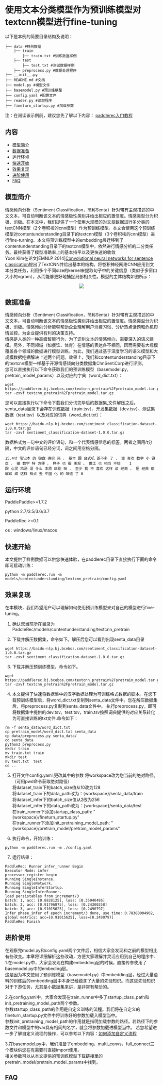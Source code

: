 # 使用文本分类模型作为预训练模型对textcnn模型进行fine-tuning

以下是本例的简要目录结构及说明： 

```
├── data #样例数据
	├── train
		├── train.txt #训练数据样例
	├── test
    	├── test.txt #测试数据样例
	├── preprocess.py #数据处理程序
├── __init__.py
├── README.md #文档
├── model.py #模型文件
├── basemodel.py #预训练模型
├── config.yaml #配置文件
├── reader.py #读取程序
├── fineturn_startup.py #加载参数
```

注：在阅读该示例前，建议您先了解以下内容：
[paddlerec入门教程](https://github.com/PaddlePaddle/PaddleRec/blob/master/README.md)  


## 内容

- [模型简介](#模型简介)
- [数据准备](#数据准备)
- [运行环境](#运行环境)
- [快速开始](#快速开始)
- [效果复现](#效果复现)
- [进阶使用](#进阶使用)
- [FAQ](#FAQ)

## 模型简介
情感倾向分析（Sentiment Classification，简称Senta）针对带有主观描述的中文文本，可自动判断该文本的情感极性类别并给出相应的置信度。情感类型分为积极、消极。在本文中，我们提供了一个使用大规模的对文章数据进行多分类的textCNN模型（2个卷积核的cnn模型）作为预训练模型。本文会使用这个预训练模型对contentunderstanding目录下的textcnn模型（3个卷积核的cnn模型）进行fine-turning。本文将预训练模型中的embedding层迁移到了contentunderstanding目录下的textcnn模型中，依然进行情感分析的二分类任务。最终获得了模型准确率上的基本持平以及更快速的收敛  
Yoon Kim在论文[EMNLP 2014][Convolutional neural networks for sentence classication](https://www.aclweb.org/anthology/D14-1181.pdf)提出了TextCNN并给出基本的结构。将卷积神经网络CNN应用到文本分类任务，利用多个不同size的kernel来提取句子中的关键信息（类似于多窗口大小的ngram），从而能够更好地捕捉局部相关性。模型的主体结构如图所示：  
<p align="center">
<img align="center" src="../../../doc/imgs/cnn-ckim2014.png">
<p>

## 数据准备
情感倾向分析（Sentiment Classification，简称Senta）针对带有主观描述的中文文本，可自动判断该文本的情感极性类别并给出相应的置信度。情感类型分为积极、消极。情感倾向分析能够帮助企业理解用户消费习惯、分析热点话题和危机舆情监控，为企业提供有利的决策支持。  
情感是人类的一种高级智能行为，为了识别文本的情感倾向，需要深入的语义建模。另外，不同领域（如餐饮、体育）在情感的表达各不相同，因而需要有大规模覆盖各个领域的数据进行模型训练。为此，我们通过基于深度学习的语义模型和大规模数据挖掘解决上述两个问题。效果上，我们和contentunderstanding目录下的textcnn模型一样基于开源情感倾向分类数据集ChnSentiCorp进行评测。  
您可以直接执行以下命令获取我们的预训练模型（basemodel.py，pretrain_model_params）以及对应的字典（word_dict.txt）：
```
wget https://paddlerec.bj.bcebos.com/textcnn_pretrain%2Fpretrain_model.tar.gz
tar -zxvf textcnn_pretrain%2Fpretrain_model.tar.gz
```
您可以直接执行以下命令下载我们分词完毕后的数据集,文件解压之后，senta_data目录下会存在训练数据（train.tsv）、开发集数据（dev.tsv）、测试集数据（test.tsv）以及对应的词典（word_dict.txt）：  
``` 
wget https://baidu-nlp.bj.bcebos.com/sentiment_classification-dataset-1.0.0.tar.gz
tar -zxvf sentiment_classification-dataset-1.0.0.tar.gz
```
数据格式为一句中文的评价语句，和一个代表情感信息的标签。两者之间用/t分隔，中文的评价语句已经分词，词之间用空格分隔。  
```
15.4寸 笔记本 的 键盘 确实 爽 ， 基本 跟 台式机 差不多 了 ， 蛮 喜欢 数字 小 键盘 ， 输 数字 特 方便 ， 样子 也 很 美观 ， 做工 也 相当 不错    1
跟 心灵 鸡汤 没 什么 本质 区别 嘛 ， 至少 我 不 喜欢 这样 读 经典 ， 把 经典 都 解读 成 这样 有点 去 中国 化 的 味道 了 0
```

## 运行环境
PaddlePaddle>=1.7.2

python 2.7/3.5/3.6/3.7

PaddleRec >=0.1

os : windows/linux/macos

## 快速开始
本文提供了样例数据可以供您快速体验，在paddlerec目录下直接执行下面的命令即可启动训练： 

```
python -m paddlerec.run -m models/contentunderstanding/textcnn_pretrain/config.yaml
``` 

## 效果复现
在本模块，我们希望用户可以理解如何使用预训练模型来对自己的模型进行fine-tuning。
1. 确认您当前所在目录为PaddleRec/models/contentunderstanding/textcnn_pretrain

2. 下载并解压数据集，命令如下。解压后您可以看到出现senta_data目录
``` 
wget https://baidu-nlp.bj.bcebos.com/sentiment_classification-dataset-1.0.0.tar.gz
tar -zxvf sentiment_classification-dataset-1.0.0.tar.gz
```

3. 下载并解压预训练模型，命令如下。
```
wget https://paddlerec.bj.bcebos.com/textcnn_pretrain%2Fpretrain_model.tar.gz
tar -zxvf textcnn_pretrain%2Fpretrain_model.tar.gz
```

4. 本文提供了快速将数据集中的汉字数据处理为可训练格式数据的脚本。在您下载预训练模型后，将word_dict.txt复制到senta_data文件中。您在解压数据集后，将preprocess.py复制到senta_data文件中。
执行preprocess.py，即可将数据集中提供的dev.tsv，test.tsv，train.tsv按照词典提供的对应关系转化为可直接训练的txt文件.命令如下：
```
rm -f senta_data/word_dict.txt
cp pretrain_model/word_dict.txt senta_data
cp data/preprocess.py senta_data/
cd senta_data
python3 preprocess.py
mkdir train
mv train.txt train
mkdir test
mv test.txt  test
cd ..
```

5. 打开文件config.yaml,更改其中的参数
将workspace改为您当前的绝对路径。（可用pwd命令获取绝对路径）  
将dataset_train下的batch_size值从10改为128      
将dataset_train下的data_path改为：{workspace}/senta_data/train  
将dataset_infer下的batch_size值从2改为256    
将dataset_infer下的data_path改为：{workspace}/senta_data/test  
在train_runner下添加startup_class_path: "{workspace}/fineturn_startup.py"  
在train_runner下添加init_pretraining_model_path: "{workspace}/pretrain_model/pretrain_model_params"  

6. 执行命令，开始训练：
```
python -m paddlerec.run -m ./config.yaml
```

7. 运行结果：
```
PaddleRec: Runner infer_runner Begin
Executor Mode: infer
processor_register begin
Running SingleInstance.
Running SingleNetwork.
Running SingleInferStartup.
Running SingleInferRunner.
load persistables from increment/3
batch: 1, acc: [0.8828125], loss: [0.35940486]
batch: 2, acc: [0.91796875], loss: [0.24300358]
batch: 3, acc: [0.91015625], loss: [0.2490797]
Infer phase_infer of epoch increment/3 done, use time: 0.78388094902, global metrics: acc=[0.91015625], loss=[0.2490797]
PaddleRec Finish
```

## 进阶使用
在观察完model.py和config.yaml两个文件后，相信大家会发现和之前的模型相比有些改变。本章将详细解析这些改动，方便大家理解并灵活应用到自己的程序中.  
1.在model.py中，大家会发现在构建embedding层的时候，直接传参使用了basemodel.py中的embeding层。  
这是因为本文使用了预训练模型（basemodel.py）中embedding层，经过大量语料的训练后的embedding层中本身已经蕴含了大量的先验知识。而这些先验知识对于下游任务，尤其是小数据集来讲，是非常有帮助的。  

2.在config.yaml中，大家会发现在train_runner中多了startup_class_path和init_pretraining_model_path两个参数。  
参数startup_class_path的作用是自定义训练的流程。我们将在自定义的fineturn_startup.py文件中将训练好的参数加载入模型当中。  
参数init_pretraining_model_path的作用就是指明加载参数的路径。若路径下的参数文件和模型中的var具有相同的名字，就会将参数加载进模型当中。
若您希望进一步了解自定义流程的操作，可以参考以下内容：[如何添加自定义流程](https://github.com/PaddlePaddle/PaddleRec/blob/master/doc/trainer_develop.md#%E5%A6%82%E4%BD%95%E6%B7%BB%E5%8A%A0%E8%87%AA%E5%AE%9A%E4%B9%89%E6%B5%81%E7%A8%8B) 

3.在basemodel.py中，我们准备了embedding，multi_convs，full_connect三个模块供您在有需要时直接import使用。  
相关参数可以从本文提供的预训练模型下载链接里的pretrain_model/pretrain_model_params中找到。

## FAQ
